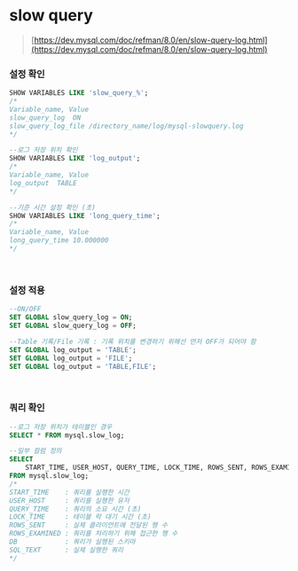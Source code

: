 slow query
===
>[https://dev.mysql.com/doc/refman/8.0/en/slow-query-log.html](https://dev.mysql.com/doc/refman/8.0/en/slow-query-log.html)

### 설정 확인
```sql
SHOW VARIABLES LIKE 'slow_query_%';
/*
Variable_name, Value
slow_query_log	ON
slow_query_log_file	/directory_name/log/mysql-slowquery.log
*/

--로그 저장 위치 확인
SHOW VARIABLES LIKE 'log_output';
/*
Variable_name, Value
log_output	TABLE
*/

--기준 시간 설정 확인 (초)
SHOW VARIABLES LIKE 'long_query_time';
/*
Variable_name, Value
long_query_time	10.000000
*/
```

<br>

### 설정 적용
```sql
--ON/OFF
SET GLOBAL slow_query_log = ON;
SET GLOBAL slow_query_log = OFF;

--Table 기록/File 기록 : 기록 위치를 변경하기 위해선 먼저 OFF가 되어야 함
SET GLOBAL log_output = 'TABLE';
SET GLOBAL log_output = 'FILE';
SET GLOBAL log_output = 'TABLE,FILE';
```

<br>

### 쿼리 확인
```sql
--로그 저장 위치가 테이블인 경우
SELECT * FROM mysql.slow_log;

--일부 컬럼 정의
SELECT
    START_TIME, USER_HOST, QUERY_TIME, LOCK_TIME, ROWS_SENT, ROWS_EXAMINED, DB, CONVERT(SQL_TEXT USING UTF8) SQL_TEXT
FROM mysql.slow_log;
/*
START_TIME    : 쿼리를 실행한 시간
USER_HOST     : 쿼리를 실행한 유저
QUERY_TIME    : 쿼리의 소요 시간 (초)
LOCK_TIME     : 테이블 락 대기 시간 (초)
ROWS_SENT     : 실제 클라이언트에 전달된 행 수
ROWS_EXAMINED : 쿼리를 처리하기 위해 접근한 행 수
DB            : 쿼리가 실행된 스키마
SQL_TEXT      : 실제 실행한 쿼리
*/
```

<br>
